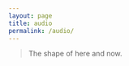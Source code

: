 ```yaml
---
layout: page
title: audio
permalink: /audio/
---
```

<blockquote>The shape of here and now.</blockquote>

